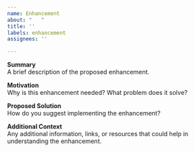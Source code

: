 ```yaml
---
name: Enhancement
about: "‎ ‎ ‎ "
title: ''
labels: enhancement
assignees: ''

---
```


**Summary**  
A brief description of the proposed enhancement.

**Motivation**  
Why is this enhancement needed? What problem does it solve?

**Proposed Solution**  
How do you suggest implementing the enhancement?

**Additional Context**  
Any additional information, links, or resources that could help in understanding the enhancement.
